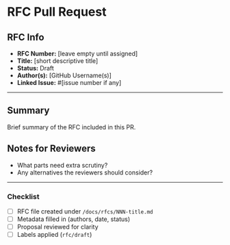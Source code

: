 # RFC Pull Request

## RFC Info

- **RFC Number:** [leave empty until assigned]
- **Title:** [short descriptive title]
- **Status:** Draft
- **Author(s):** [GitHub Username(s)]
- **Linked Issue:** #[issue number if any]

---

## Summary

Brief summary of the RFC included in this PR.

## Notes for Reviewers

- What parts need extra scrutiny?
- Any alternatives the reviewers should consider?

---

### Checklist

- [ ] RFC file created under `/docs/rfcs/NNN-title.md`
- [ ] Metadata filled in (authors, date, status)
- [ ] Proposal reviewed for clarity
- [ ] Labels applied (`rfc/draft`)

